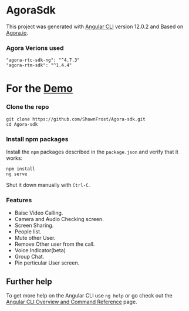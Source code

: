 # AgoraSdk

This project was generated with [Angular CLI](https://github.com/angular/angular-cli) version 12.0.2 and Based on [Agora.io](https://www.agora.io/en/).

### Agora Verions used

```shell
"agora-rtc-sdk-ng": "^4.7.3"
"agora-rtm-sdk": "^1.4.4"
```
# For the [Demo](https://angular-ivy-f3pdmo.stackblitz.io/)

### Clone the repo

```shell
git clone https://github.com/ShownFrost/Agora-sdk.git
cd Agora-sdk
```

### Install npm packages

Install the `npm` packages described in the `package.json` and verify that it works:

```shell
npm install
ng serve
```

Shut it down manually with `Ctrl-C`.

### Features

* Baisc Video Calling.
* Camera and Audio Checking screen.
* Screen Sharing.
* People list.
* Mute other User.
* Remove Other user from the call.
* Voice Indicator(beta)
* Group Chat.
* Pin perticular User screen.

## Further help

To get more help on the Angular CLI use `ng help` or go check out the [Angular CLI Overview and Command Reference](https://angular.io/cli) page.

